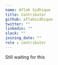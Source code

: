 ```yaml
---
name: Aflah Sidhique
title: Contributor
github: aflahsidhique
twitter: ""
linkedin: ""
slack: ""
joining_date: ""
role : contributor
---
```


Still waiting for this
